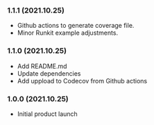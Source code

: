 ### 1.1.1 (2021.10.25)

* Github actions to generate coverage file.
* Minor Runkit example adjustments.

### 1.1.0 (2021.10.25)

* Add README.md
* Update dependencies
* Add uppload to Codecov from Github actions

### 1.0.0 (2021.10.25)

* Initial product launch
